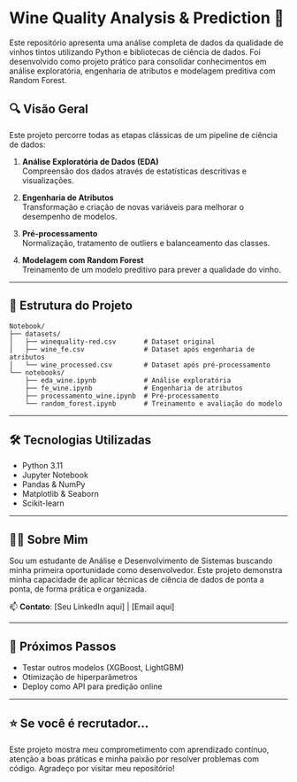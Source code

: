 # Wine Quality Analysis & Prediction 🍷

Este repositório apresenta uma análise completa de dados da qualidade de vinhos tintos utilizando Python e bibliotecas de ciência de dados. Foi desenvolvido como projeto prático para consolidar conhecimentos em análise exploratória, engenharia de atributos e modelagem preditiva com Random Forest.

## 🔍 Visão Geral

Este projeto percorre todas as etapas clássicas de um pipeline de ciência de dados:

1. **Análise Exploratória de Dados (EDA)**  
   Compreensão dos dados através de estatísticas descritivas e visualizações.

2. **Engenharia de Atributos**  
   Transformação e criação de novas variáveis para melhorar o desempenho de modelos.

3. **Pré-processamento**  
   Normalização, tratamento de outliers e balanceamento das classes.

4. **Modelagem com Random Forest**  
   Treinamento de um modelo preditivo para prever a qualidade do vinho.

---

## 📁 Estrutura do Projeto

```
Notebook/
├── datasets/
│   ├── winequality-red.csv       # Dataset original
│   ├── wine_fe.csv               # Dataset após engenharia de atributos
│   └── wine_processed.csv        # Dataset após pré-processamento
└── notebooks/
    ├── eda_wine.ipynb            # Análise exploratória
    ├── fe_wine.ipynb             # Engenharia de atributos
    ├── processamento_wine.ipynb  # Pré-processamento
    └── random_forest.ipynb       # Treinamento e avaliação do modelo
```

---

## 🛠️ Tecnologias Utilizadas

- Python 3.11
- Jupyter Notebook
- Pandas & NumPy
- Matplotlib & Seaborn
- Scikit-learn

---

## 👨‍💻 Sobre Mim

Sou um estudante de Análise e Desenvolvimento de Sistemas buscando minha primeira oportunidade como desenvolvedor. Este projeto demonstra minha capacidade de aplicar técnicas de ciência de dados de ponta a ponta, de forma prática e organizada.

📫 **Contato**: [Seu LinkedIn aqui] | [Email aqui]

---

## 📌 Próximos Passos

- Testar outros modelos (XGBoost, LightGBM)
- Otimização de hiperparâmetros
- Deploy como API para predição online

---

## ⭐ Se você é recrutador...

Este projeto mostra meu comprometimento com aprendizado contínuo, atenção a boas práticas e minha paixão por resolver problemas com código. Agradeço por visitar meu repositório!
